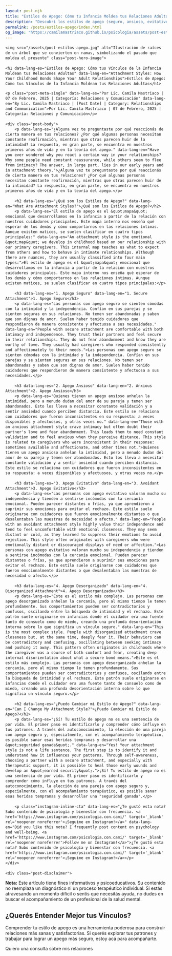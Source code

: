 ```yaml
---
layout: post.njk
title: "Estilos de Apego: Cómo tu Infancia Moldea tus Relaciones Adultas | Blog Camila Mastriaco"
description: "Descubrí los estilos de apego (seguro, ansioso, evitativo y desorganizado) y entendé cómo tus primeros vínculos afectan tu forma de amar y relacionarte hoy."
permalink: /posts/estilos-apego/index.html
og_image: "https://camilamastriaco.github.io/psicologia/assets/post-estilos-apego.jpg"
---
```



    <img src="/assets/post-estilos-apego.jpg" alt="Ilustración de raíces de un árbol que se convierten en ramas, simbolizando el pasado que moldea el presente" class="post-hero-image">
    
    <h1 data-lang-es="Estilos de Apego: Cómo tus Vínculos de la Infancia Moldean tus Relaciones Adultas" data-lang-en="Attachment Styles: How Your Childhood Bonds Shape Your Adult Relationships">Estilos de Apego: Cómo tus Vínculos de la Infancia Moldean tus Relaciones Adultas</h1>
<div id="share-buttons-container"></div>

    <p class="post-meta-single" data-lang-es="Por Lic. Camila Mastriaco | 07 de Febrero, 2025 | Categoría: Relaciones y Comunicación" data-lang-en="By Lic. Camila Mastriaco | [Post Date] | Category: Relationships and Communication">Por Lic. Camila Mastriaco | 07 de Febrero, 2025 | Categoría: Relaciones y Comunicación</p>
    
    <div class="post-body">
        <p data-lang-es="¿Alguna vez te preguntaste por qué reaccionás de cierta manera en tus relaciones? ¿Por qué algunas personas necesitan constante reafirmación, mientras que otras parecen huir de la intimidad? La respuesta, en gran parte, se encuentra en nuestros primeros años de vida y en la teoría del apego." data-lang-en="Have you ever wondered why you react a certain way in your relationships? Why some people need constant reassurance, while others seem to flee from intimacy? The answer, in large part, lies in our early years and in attachment theory.">¿Alguna vez te preguntaste por qué reaccionás de cierta manera en tus relaciones? ¿Por qué algunas personas necesitan constante reafirmación, mientras que otras parecen huir de la intimidad? La respuesta, en gran parte, se encuentra en nuestros primeros años de vida y en la teoría del apego.</p>

        <h2 data-lang-es="¿Qué son los Estilos de Apego?" data-lang-en="What Are Attachment Styles?">¿Qué son los Estilos de Apego?</h2>
        <p data-lang-es="El estilo de apego es el &quot;mapa&quot; emocional que desarrollamos en la infancia a partir de la relación con nuestros cuidadores principales. Este mapa interno nos enseña qué esperar de los demás y cómo comportarnos en las relaciones íntimas. Aunque existen matices, se suelen clasificar en cuatro tipos principales:" data-lang-en="An attachment style is the emotional &quot;map&quot; we develop in childhood based on our relationship with our primary caregivers. This internal map teaches us what to expect from others and how to behave in intimate relationships. Although there are nuances, they are usually classified into four main types:">El estilo de apego es el &quot;mapa&quot; emocional que desarrollamos en la infancia a partir de la relación con nuestros cuidadores principales. Este mapa interno nos enseña qué esperar de los demás y cómo comportarnos en las relaciones íntimas. Aunque existen matices, se suelen clasificar en cuatro tipos principales:</p>
        
        <h3 data-lang-es="1. Apego Seguro" data-lang-en="1. Secure Attachment">1. Apego Seguro</h3>
        <p data-lang-es="Las personas con apego seguro se sienten cómodas con la intimidad y la independencia. Confían en sus parejas y se sienten seguras en sus relaciones. No temen ser abandonadas y saben que son dignas de amor. Suelen haber tenido cuidadores que respondieron de manera consistente y afectuosa a sus necesidades." data-lang-en="People with secure attachment are comfortable with both intimacy and independence. They trust their partners and feel secure in their relationships. They do not fear abandonment and know they are worthy of love. They usually had caregivers who responded consistently and affectionately to their needs.">Las personas con apego seguro se sienten cómodas con la intimidad y la independencia. Confían en sus parejas y se sienten seguras en sus relaciones. No temen ser abandonadas y saben que son dignas de amor. Suelen haber tenido cuidadores que respondieron de manera consistente y afectuosa a sus necesidades.</p>

        <h3 data-lang-es="2. Apego Ansioso" data-lang-en="2. Anxious Attachment">2. Apego Ansioso</h3>
        <p data-lang-es="Quienes tienen un apego ansioso anhelan la intimidad, pero a menudo dudan del amor de su pareja y temen ser abandonados. Esto los lleva a necesitar constante validación y a sentir ansiedad cuando perciben distancia. Este estilo se relaciona con cuidadores que fueron inconsistentes en su respuesta: a veces disponibles y afectuosos, y otras veces no." data-lang-en="Those with an anxious attachment style crave intimacy but often doubt their partner's love and fear abandonment. This leads them to need constant validation and to feel anxious when they perceive distance. This style is related to caregivers who were inconsistent in their response: sometimes available and affectionate, and other times not.">Quienes tienen un apego ansioso anhelan la intimidad, pero a menudo dudan del amor de su pareja y temen ser abandonados. Esto los lleva a necesitar constante validación y a sentir ansiedad cuando perciben distancia. Este estilo se relaciona con cuidadores que fueron inconsistentes en su respuesta: a veces disponibles y afectuosos, y otras veces no.</p>

        <h3 data-lang-es="3. Apego Evitativo" data-lang-en="3. Avoidant Attachment">3. Apego Evitativo</h3>
        <p data-lang-es="Las personas con apego evitativo valoran mucho su independencia y tienden a sentirse incómodas con la cercanía emocional. Pueden parecer distantes o frías, ya que aprendieron a suprimir sus emociones para evitar el rechazo. Este estilo suele originarse con cuidadores que fueron emocionalmente distantes o que desalentaban las muestras de necesidad o afecto." data-lang-en="People with an avoidant attachment style highly value their independence and tend to feel uncomfortable with emotional closeness. They may seem distant or cold, as they learned to suppress their emotions to avoid rejection. This style often originates with caregivers who were emotionally distant or discouraged displays of need or affection.">Las personas con apego evitativo valoran mucho su independencia y tienden a sentirse incómodas con la cercanía emocional. Pueden parecer distantes o frías, ya que aprendieron a suprimir sus emociones para evitar el rechazo. Este estilo suele originarse con cuidadores que fueron emocionalmente distantes o que desalentaban las muestras de necesidad o afecto.</p>
        
        <h3 data-lang-es="4. Apego Desorganizado" data-lang-en="4. Disorganized Attachment">4. Apego Desorganizado</h3>
        <p data-lang-es="Este es el estilo más complejo. Las personas con apego desorganizado anhelan la cercanía, pero al mismo tiempo le temen profundamente. Sus comportamientos pueden ser contradictorios y confusos, oscilando entre la búsqueda de intimidad y el rechazo. Este patrón suele originarse en infancias donde el cuidador era una fuente tanto de consuelo como de miedo, creando una profunda desorientación interna sobre lo que significa un vínculo seguro." data-lang-en="This is the most complex style. People with disorganized attachment crave closeness but, at the same time, deeply fear it. Their behaviors can be contradictory and confusing, oscillating between seeking intimacy and pushing it away. This pattern often originates in childhoods where the caregiver was a source of both comfort and fear, creating deep internal disorientation about what a secure bond means.">Este es el estilo más complejo. Las personas con apego desorganizado anhelan la cercanía, pero al mismo tiempo le temen profundamente. Sus comportamientos pueden ser contradictorios y confusos, oscilando entre la búsqueda de intimidad y el rechazo. Este patrón suele originarse en infancias donde el cuidador era una fuente tanto de consuelo como de miedo, creando una profunda desorientación interna sobre lo que significa un vínculo seguro.</p>

        <h2 data-lang-es="¿Puedo Cambiar mi Estilo de Apego?" data-lang-en="Can I Change My Attachment Style?">¿Puedo Cambiar mi Estilo de Apego?</h2>
        <p data-lang-es="¡Sí! Tu estilo de apego no es una sentencia de por vida. El primer paso es identificarlo y comprender cómo influye en tus patrones. A través del autoconocimiento, la elección de una pareja con apego seguro y, especialmente, con el acompañamiento terapéutico, es posible sanar esas heridas tempranas y desarrollar una &quot;seguridad ganada&quot;." data-lang-en="Yes! Your attachment style is not a life sentence. The first step is to identify it and understand how it influences your patterns. Through self-awareness, choosing a partner with a secure attachment, and especially with therapeutic support, it is possible to heal those early wounds and develop an &quot;earned security&quot;.">¡Sí! Tu estilo de apego no es una sentencia de por vida. El primer paso es identificarlo y comprender cómo influye en tus patrones. A través del autoconocimiento, la elección de una pareja con apego seguro y, especialmente, con el acompañamiento terapéutico, es posible sanar esas heridas tempranas y desarrollar una "seguridad ganada".</p>
        
        <p class="instagram-inline-cta" data-lang-es="¿Te gustó esta nota? Subo contenido de psicología y bienestar con frecuencia. <a href='https://www.instagram.com/psicologia.con.cami/' target='_blank' rel='noopener noreferrer'>¡Seguime en Instagram!</a>" data-lang-en="Did you like this note? I frequently post content on psychology and well-being. <a href='https://www.instagram.com/psicologia.con.cami/' target='_blank' rel='noopener noreferrer'>Follow me on Instagram!</a>">¿Te gustó esta nota? Subo contenido de psicología y bienestar con frecuencia. <a href='https://www.instagram.com/psicologia.con.cami/' target='_blank' rel='noopener noreferrer'>¡Seguime en Instagram!</a></p>
    </div>
    
    <div class="post-disclaimer">
<p data-lang-es="<strong>Nota:</strong> Este artículo tiene fines informativos y psicoeducativos. Su contenido no reemplaza un diagnóstico ni un proceso terapéutico individual. Si estás atravesando un momento difícil o sentís que necesitás ayuda, no dudes en buscar el acompañamiento de un profesional de la salud mental." data-lang-en="<strong>Disclaimer:</strong> This article is for informational and psychoeducational purposes only. It is not a substitute for a professional diagnosis or an individual therapeutic process. If you are going through a difficult time or feel you need help, do not hesitate to seek support from a mental health professional.">
<strong>Nota:</strong> Este artículo tiene fines informativos y psicoeducativos. Su contenido no reemplaza un diagnóstico ni un proceso terapéutico individual. Si estás atravesando un momento difícil o sentís que necesitás ayuda, no dudes en buscar el acompañamiento de un profesional de la salud mental.
</p>
</div>

<section id="cta-post" class="animate-on-scroll">
        <h2 data-lang-es="¿Querés Entender Mejor tus Vínculos?" data-lang-en="Want to Better Understand Your Bonds?">¿Querés Entender Mejor tus Vínculos?</h2>
        <p data-lang-es="Comprender tu estilo de apego es una herramienta poderosa para construir relaciones más sanas y satisfactorias. Si querés explorar tus patrones y trabajar para lograr un apego más seguro, estoy acá para acompañarte." data-lang-en="Understanding your attachment style is a powerful tool for building healthier and more satisfying relationships. If you want to explore your patterns and work towards a more secure attachment, I'm here to support you.">Comprender tu estilo de apego es una herramienta poderosa para construir relaciones más sanas y satisfactorias. Si querés explorar tus patrones y trabajar para lograr un apego más seguro, estoy acá para acompañarte.</p>
        <a 
            class="btn whatsapp-trigger" 
            data-location="post_apego_cta" 
            target="_blank" 
            rel="noopener noreferrer" 
            data-lang-es="Quiero una consulta sobre mis relaciones" 
            data-lang-en="I want a consultation about my relationships" 
            data-whatsapp-es="Hola Camila, leí tu nota sobre estilos de apego y quisiera consultarte sobre las sesiones." 
            data-whatsapp-en="Hi Camila, I read your note about attachment styles and would like to ask about the sessions." 
        >Quiero una consulta sobre mis relaciones</a>
    </section>